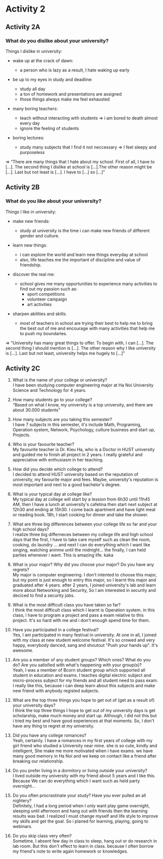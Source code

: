 # Activity 2

## Activity 2A

### What do you dislike about your university?

Things I dislike in university:
* wake up at the crack of dawn:
  * a person who is lazy as a result, I hate waking up early

* be up to my eyes in study and deadline:
  * study all day
  * a ton of homework and presentations are assigned
  * those things always make me feel exhausted

* many boring teachers:
  * teach without interacting with students => i am bored to death almost every day
  * ignore the feeling of students
 
* boring lectures:
  * study many subjects that I find it not neccessary => I feel sleepy and purposeless

=> “There are many things that I hate about my school. First of all, I have to […]. The 
second thing I dislike at school is […].The other reason might be […]. Last but not 
least is […]. I have to […] so […]”

## Activity 2B

### What do you like about your university?

Things I like in university:
* make new friends:
  * study at university is the time i can make new friends of different gender and culture.

* learn new things:
  * i can explore the world and learn new things everyday at school
  * also, life teaches me the important of discipline and value of friendship.
 
* discover the real me:
  * school gives me many opportunities to experience many activities to find out my passion such as:
    * sport competitions
    * volunteer campaign
    * art activities

* sharpen abilities and skills:
  * most of teachers in school are trying their best to help me to bring the best out of me and encourage with many activities that help me to push my boundaries.

=> “University has many great things to offer. To begin with, I can […]. The second 
thing I should mention is […]. The other reason why I like university is […]. Last but 
not least, university helps me hugely to […]”

## Activity 2C

1. What is the name of your college or university?<br/>
I have been studying computer engineering major at Ha Noi University Science and Technology for 4 years.

2. How many students go to your college?<br/>
“Based on what I know, my university is a top university, and there are about 30.000 students”

3. How many subjects are you taking this semester?<br/>
I have 7 subjects in this semester, it's include Math, Programing, Operation system, Network, Psychology, culture business and start up, Projects.

4. Who is your favourite teacher?<br/>
My favourite teacher is Dr. Kieu Ha, who is a Doctor in HUST university and guided me to finish all project in 2 years. I really grateful and appreciative with enthusiasm in her teaching.

5. How did you decide which college to attend?<br/>
I decided to attend HUST university based on the reputation of university, my favourite major and fees. Maybe, university's reputation is most important and next to a good bachelor's degree.

6. What is your typical day at college like?<br/>
My typical day at college will start by a lession from 6h30 until 11h45 AM, then I have a lunch at university's cafetina then start next subject at 12h30 and ending at 15h30. I come back apartment and have light meal or reading book. 18h, I start cooking for dinner and take the shower. 

7. What are three big differences between your college life so far and your high school days?<br/>
I realize three big differneces between my college life and high school days that the first, I have to take care myself such as clean the room, cooking, do laundry ... and next I can do everything which I want like singing, watching aninme until the midnight... the finally, I can held parties whenever i want. This is amazing life. kaka 

8. What is your major? Why did you choose your major? Do you have any regrets?<br/>
My major is computer engineering. I don't intented to choose this major, but my point is just enough to entry this major, so I learnt this major and graduated after 4 years. after 2 years, I joined university's lab and learn more about Networking and Security, So I am interested in security and deciced to find a security jobs. 

9. What is the most difficult class you have taken so far?<br/>
I think the most difficult class which I learnt is Operation system. in this class, i have to program a project and pass a exam relative to this project. It's so hard with me and i don't enough spend time for them.

10. Have you participated in a college festival?<br/>
Yes, I am participated in many festival in university. At one in all, I joined with my class at new student welcome festival. It's so crowed and very happy, everybody danced, sang and shoutout "Push your hands up". It's awesome.

11. Are you a member of any student groups? Which ones? What do you do? Are you satisfied with what's happening with your group(s)?<br/>
Yeah, I was a member of Bcorn student group which supported all student in education and exams. I teaches digital electric subject and micro-process subject for my friends and all student need to pass exam. I really like this, because i can deep learn about this subjects and make new friend with anybody registed subjects. 

12. What are the top three things you hope to get out of (get as a result of) your university days?<br/>
I think the top three things I hope to get out of my university days is get scholarship, make much money and start up. Although, I did not this but i tried my best and have good experiences at that moments. So, I don't have any thing to regret at my university.

13. Did you have any college romances?<br/>
Yeah, certainly. I have a romances in my first years of college with my girl friend who studied a University near mine. she is so cute, kindly and intelligent, She make me more motivated when i have exams. we have many good memory in Ha Noi and we keep on contact like a friend after breaking our relationship.

14. Do you prefer living in a dormitory or living outside your university?<br/>
I lived outside my university with my friend about 5 years and I like this. Because We can do everything which I want such as held party overnight...

15. Do you often procrastinate your study? Have you ever pulled an all nightery?<br/>
Definitely, I had a long period when I only want play game overnight, sleeping until afternoon and hang out with friends then the learning results was bad. I realized I must change myself and life style to improve my skills and get the goal. So i planed for learning, playing, going to webinars.

16. Do you skip class very often?<br/>
Sometime, I absent few day in class to sleep, hang out or do research in lab room. But this don't effect to learn in class. because I often borrow my friend's note to write again homework or knowledges. 

